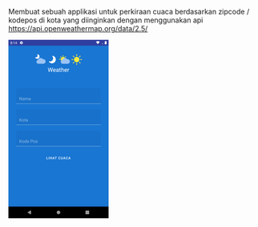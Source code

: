 Membuat sebuah applikasi untuk perkiraan cuaca berdasarkan zipcode / kodepos di kota yang diinginkan 
dengan menggunakan api https://api.openweathermap.org/data/2.5/
 
![](https://github.com/bdgit08/Weather/blob/master/Screenshot_1578717580.png)

